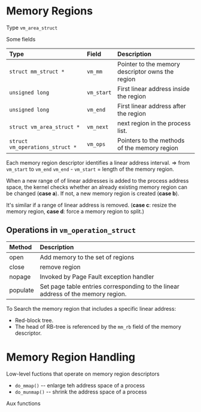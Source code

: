 # Memory Regions
Type `vm_area_struct`

Some fields

| Type                            | Field      | Description                                      |
| :-                              | :-         | :-                                               |
| `struct mm_struct *`            | `vm_mm`    | Pointer to the memory descriptor owns the region |
| `unsigned long`                 | `vm_start` | First linear address inside the region           |
| `unsigned long`                 | `vm_end`   | First linear address after the region            |
| `struct vm_area_struct *`       | `vm_next`  | next region in the process list.                 |
| `struct vm_operations_struct *` | `vm_ops`   | Pointers to the methods of the memory region     |

Each memory region descriptor identifies a linear address interval. 
=> from `vm_start` to `vm_end`
`vm_end` - `vm_start` = length of the memory region. 

When a new range of of linear addresses is added to the process address
space, the kernel checks whether an already existing memory region can be
changed (**case a**). 
If not, a new memory region is created (**case b**). 

It's similar if a range of linear address is removed. (**case c**: resize the
memory region, **case d**: force a memory region to split.)

## Operations in `vm_operation_struct`
| Method   | Description                                                                      |
| :-       | :-                                                                               |
| open     | Add memory to the set of regions                                                 |
| close    | remove region                                                                    |
| nopage   | Invoked by Page Fault exception handler                                          |
| populate | Set page table entries corresponding to the linear address of the memory region. |

To Search the memory region that includes a specific linear address:
* Red-block tree.
* The head of RB-tree is referenced by the `mm_rb` field of the memory
descriptor.

# Memory Region Handling
Low-level fuctions that operate on memory region descriptors
* `do_mmap()` -- enlarge teh address space of a process
* `do_munmap()` -- shrink the address space of a process

Aux functions


